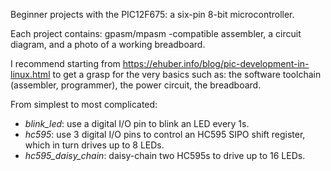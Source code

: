 Beginner projects with the PIC12F675: a six-pin 8-bit microcontroller.

Each project contains: gpasm/mpasm -compatible assembler, a circuit diagram,
and a photo of a working breadboard.

I recommend starting from
<https://ehuber.info/blog/pic-development-in-linux.html> to get a grasp for the
very basics such as: the software toolchain (assembler, programmer), the power
circuit, the breadboard.

From simplest to most complicated:
* *blink_led*: use a digital I/O pin to blink an LED every 1s.
* *hc595*: use 3 digital I/O pins to control an HC595 SIPO shift register, which in turn drives up to 8 LEDs.
* *hc595_daisy_chain*: daisy-chain two HC595s to drive up to 16 LEDs.
